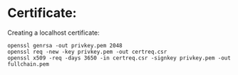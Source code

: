 # Certificate:
Creating a localhost certificate:

```
openssl genrsa -out privkey.pem 2048
openssl req -new -key privkey.pem -out certreq.csr
openssl x509 -req -days 3650 -in certreq.csr -signkey privkey.pem -out fullchain.pem
```

